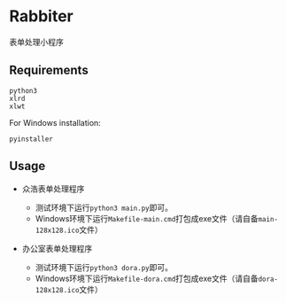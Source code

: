 # Rabbiter
表单处理小程序

## Requirements
```shell
python3
xlrd
xlwt
```
For Windows installation:
```shell
pyinstaller
```

## Usage
* 众浩表单处理程序
    * 测试环境下运行`python3 main.py`即可。
    * Windows环境下运行`Makefile-main.cmd`打包成exe文件（请自备`main-128x128.ico`文件）

* 办公室表单处理程序
    * 测试环境下运行`python3 dora.py`即可。
    * Windows环境下运行`Makefile-dora.cmd`打包成exe文件（请自备`dora-128x128.ico`文件）
